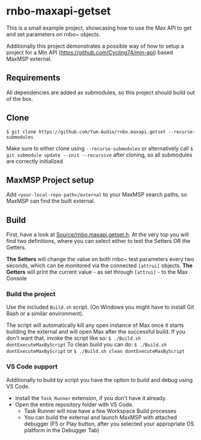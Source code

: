 # rnbo-maxapi-getset

This is a small example project, showcasing how to use the Max API to get and set parameters on rnbo~ objects. 

Additionally this project demonstrates a possible way of how to setup a project for a Min API (https://github.com/Cycling74/min-api) based MaxMSP external. 


## Requirements
All dependencies are added as submodules, so this project should build out of the box. 


## Clone
`$ git clone https://github.com/Yum-Audio/rnbo.maxapi.getset --recurse-submodules`

Make sure to either clone using `--recurse-submodules` or alternatively call `$ git submodule update --init --recursive` after cloning, so all submodules are correctly initialized


## MaxMSP Project setup
Add `<your-local-repo-path>/external` to your MaxMSP search paths, so MaxMSP can find the built external. 


## Build
First, have a look at [Source/rnbo.maxapi.getset.h](Source/rnbo.maxapi.getset.h). 
At the very top you will find two definitions, where you can select either to test the Setters OR the Getters. 

**The Setters** will change the value on both rnbo~ test parameters every two seconds, which can be monitored via the connected `[attrui]` objects.
**The Getters** will print the current value - as set through `[attrui]` - to the Max Console


### Build the project
Use the included `Build.sh` script. (On Windows you might have to install Git Bash or a similar environment).

The script will automatically kill any open instance of Max once it starts building the external and will open Max after the successful build. 
If you don't want that, invoke the script like so: `$ ./Build.sh dontExecuteMaxByScript`
To clean build you can do: `$ ./Build.sh dontExecuteMaxByScript` or `$ ./Build.sh clean dontExecuteMaxByScript` 


### VS Code support
Additionally to build by script you have the option to build and debug using VS Code. 

- Install the `Task Runner` extension, if you don't have it already. 
- Open the entire repository folder with VS Code. 
    - Task Runner will now have a few Workspace Build processes
    - You can build the external and launch MaxMSP with attached debugger (F5 or Play button, after you selected your appropriate OS platform in the Debugger Tab)
